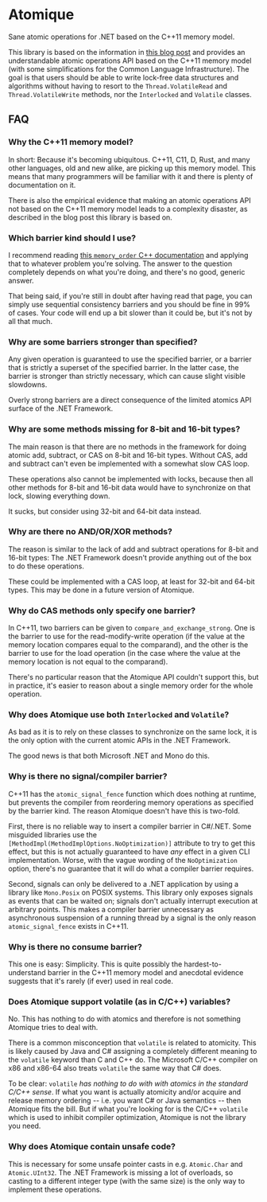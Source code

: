 # Atomique

Sane atomic operations for .NET based on the C++11 memory model.

This library is based on the information in
[this blog post](http://blog.alexrp.com/2014/03/30/dot-net-atomics-and-memory-model-semantics)
and provides an understandable atomic operations API based on the C++11 memory
model (with some simplifications for the Common Language Infrastructure). The
goal is that users should be able to write lock-free data structures and
algorithms without having to resort to the `Thread.VolatileRead` and
`Thread.VolatileWrite` methods, nor the `Interlocked` and `Volatile` classes.

## FAQ

### Why the C++11 memory model?

In short: Because it's becoming ubiquitous. C++11, C11, D, Rust, and many other
languages, old and new alike, are picking up this memory model. This means that
many programmers will be familiar with it and there is plenty of documentation
on it.

There is also the empirical evidence that making an atomic operations API not
based on the C++11 memory model leads to a complexity disaster, as described in
the blog post this library is based on.

### Which barrier kind should I use?

I recommend reading
[this `memory_order` C++ documentation](http://en.cppreference.com/w/cpp/atomic/memory_order)
and applying that to whatever problem you're solving. The answer to the
question completely depends on what you're doing, and there's no good, generic
answer.

That being said, if you're still in doubt after having read that page, you can
simply use sequential consistency barriers and you should be fine in 99% of
cases. Your code will end up a bit slower than it could be, but it's not by all
that much.

### Why are some barriers stronger than specified?

Any given operation is guaranteed to use the specified barrier, or a barrier
that is strictly a superset of the specified barrier. In the latter case, the
barrier is stronger than strictly necessary, which can cause slight visible
slowdowns.

Overly strong barriers are a direct consequence of the limited atomics API
surface of the .NET Framework.

### Why are some methods missing for 8-bit and 16-bit types?

The main reason is that there are no methods in the framework for doing atomic
add, subtract, or CAS on 8-bit and 16-bit types. Without CAS, add and subtract
can't even be implemented with a somewhat slow CAS loop.

These operations also cannot be implemented with locks, because then all other
methods for 8-bit and 16-bit data would have to synchronize on that lock,
slowing everything down.

It sucks, but consider using 32-bit and 64-bit data instead.

### Why are there no AND/OR/XOR methods?

The reason is similar to the lack of add and subtract operations for 8-bit and
16-bit types: The .NET Framework doesn't provide anything out of the box to do
these operations.

These could be implemented with a CAS loop, at least for 32-bit and 64-bit
types. This may be done in a future version of Atomique.

### Why do CAS methods only specify one barrier?

In C++11, two barriers can be given to `compare_and_exchange_strong`. One is
the barrier to use for the read-modify-write operation (if the value at the
memory location compares equal to the comparand), and the other is the
barrier to use for the load operation (in the case where the value at the
memory location is not equal to the comparand).

There's no particular reason that the Atomique API couldn't support this, but
in practice, it's easier to reason about a single memory order for the whole
operation.

### Why does Atomique use both `Interlocked` and `Volatile`?

As bad as it is to rely on these classes to synchronize on the same lock, it is
the only option with the current atomic APIs in the .NET Framework.

The good news is that both Microsoft .NET and Mono do this.

### Why is there no signal/compiler barrier?

C++11 has the `atomic_signal_fence` function which does nothing at runtime, but
prevents the compiler from reordering memory operations as specified by the
barrier kind. The reason Atomique doesn't have this is two-fold.

First, there is no reliable way to insert a compiler barrier in C#/.NET. Some
misguided libraries use the `[MethodImpl(MethodImplOptions.NoOptimization)]`
attribute to try to get this effect, but this is not actually guaranteed to
have *any* effect in a given CLI implementation. Worse, with the vague wording
of the `NoOptimization` option, there's no guarantee that it will do what a
compiler barrier requires.

Second, signals can only be delivered to a .NET application by using a library
like `Mono.Posix` on POSIX systems. This library only exposes signals as events
that can be waited on; signals don't actually interrupt execution at arbitrary
points. This makes a compiler barrier unnecessary as asynchronous suspension
of a running thread by a signal is the only reason `atomic_signal_fence` exists
in C++11.

### Why is there no consume barrier?

This one is easy: Simplicity. This is quite possibly the hardest-to-understand
barrier in the C++11 memory model and anecdotal evidence suggests that it's
rarely (if ever) used in real code.

### Does Atomique support volatile (as in C/C++) variables?

No. This has nothing to do with atomics and therefore is not something Atomique
tries to deal with.

There is a common misconception that `volatile` is related to atomicity. This
is likely caused by Java and C# assigning a completely different meaning to the
`volatile` keyword than C and C++ do. The Microsoft C/C++ compiler on x86 and
x86-64 also treats `volatile` the same way that C# does.

To be clear: `volatile` *has nothing to do with with atomics in the standard
C/C++ sense*. If what you want is actually atomicity and/or acquire and release
memory ordering -- i.e. you want C# or Java semantics -- then Atomique fits the
bill. But if what you're looking for is the C/C++ `volatile` which is used to
inhibit compiler optimization, Atomique is not the library you need.

### Why does Atomique contain unsafe code?

This is necessary for some unsafe pointer casts in e.g. `Atomic.Char` and
`Atomic.UInt32`. The .NET Framework is missing a lot of overloads, so casting
to a different integer type (with the same size) is the only way to implement
these operations.
